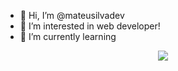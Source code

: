- 👋 Hi, I’m @mateusilvadev
- 👀 I’m interested in web developer!
- 🌱 I’m currently learning 
<p align="center">
  <a href="https://skillicons.dev">
    <img src="https://skillicons.dev/icons?i=html,css,javascript,git,react,nodejs" />
  </a>
</p>

<!---
mateusilvadev/mateusilvadev is a ✨ special ✨ repository because its `README.md` (this file) appears on your GitHub profile.
You can click the Preview link to take a look at your changes.
--->
